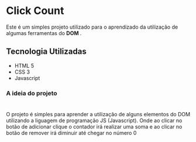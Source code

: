 # Click Count

<p> Este é um simples projeto utilizado para o aprendizado da utilização de algumas ferramentas do <strong> DOM </strong>. 

## Tecnologia Utilizadas

* HTML 5
* CSS 3
* Javascript

### A ideia do projeto
#

O projeto é simples para aprender a utilização de alguns elementos do DOM utilizando a liguagem de programação JS (Javascript). Onde ao clicar no botão de adicionar clique o contador irá realizar uma soma e ao clicar no botão de remover irá diminuir até chegar no número 0